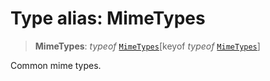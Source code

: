 # Type alias: MimeTypes

> **MimeTypes**: *typeof* [`MimeTypes`](../variables/MimeTypes.md)\[keyof *typeof* [`MimeTypes`](../variables/MimeTypes.md)\]

Common mime types.
